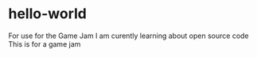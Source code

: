 # hello-world
For use for the Game Jam
I am curently learning about open source code
This is for a game jam
